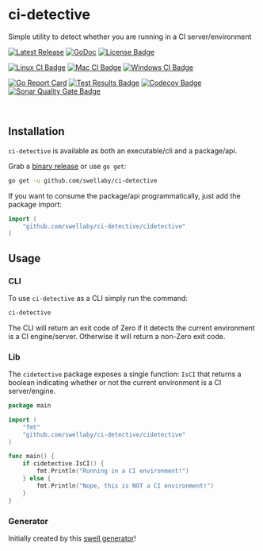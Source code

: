 # ci-detective
Simple utility to detect whether you are running in a CI server/environment

[![Latest Release][github-release-badge]][github-release-url]
[![GoDoc][godoc-badge]][godoc-url]
[![License Badge][license-badge]][license-url]  

[![Linux CI Badge][linux-ci-badge]][linux-ci-url]
[![Mac CI Badge][mac-ci-badge]][mac-ci-url]
[![Windows CI Badge][windows-ci-badge]][windows-ci-url]  

[![Go Report Card][go-report-card-badge]][go-report-card-url]
[![Test Results Badge][tests-badge]][sonar-tests-url]
[![Codecov Badge][codecov-badge]][codecov-url]
[![Sonar Quality Gate Badge][sonar-quality-gate-badge]][sonar-url]  

<br />

## Installation
`ci-detective` is available as both an executable/cli and a package/api.

Grab a [binary release][github-release-url] or use `go get`: 

```sh
go get -u github.com/swellaby/ci-detective
```

If you want to consume the package/api programmatically, just add the package import:

```go
import (
    "github.com/swellaby/ci-detective/cidetective"
)
```

## Usage
### CLI
To use `ci-detective` as a CLI simply run the command:

```sh
ci-detective
```

The CLI will return an exit code of Zero if it detects the current environment is a CI engine/server. Otherwise it will return a non-Zero exit code.

### Lib
The `cidetective` package exposes a single function: `IsCI` that returns a boolean indicating whether or not the current environment is a CI server/engine.

```go
package main

import (
    "fmt"
    "github.com/swellaby/ci-detective/cidetective"
)

func main() {
    if cidetective.IsCI() {
        fmt.Println("Running in a CI environment!")
    } else {
        fmt.Println("Nope, this is NOT a CI environment!")
    }
}
```


### Generator
Initially created by this [swell generator][parent-generator-url]!

[github-release-badge]: https://img.shields.io/github/release/swellaby/ci-detective?style=flat-square
[github-release-url]: https://github.com/swellaby/ci-detective/releases/latest
[go-report-card-badge]: https://goreportcard.com/badge/github.com/swellaby/ci-detective?style=flat-square
[go-report-card-url]: https://goreportcard.com/report/github.com/swellaby/ci-detective
[godoc-badge]: https://img.shields.io/badge/godoc-reference-blue?style=flat-square
[godoc-url]: https://godoc.org/github.com/swellaby/ci-detective/cidetective
[license-url]: ./LICENSE
[license-badge]: https://img.shields.io/github/license/swellaby/ci-detective.svg?style=flat-square&color=blue
[linux-ci-badge]: https://img.shields.io/azure-devops/build/swellaby/opensource/134/master?style=flat-square&label=linux%20build
[linux-ci-url]: https://dev.azure.com/swellaby/OpenSource/_build/latest?definitionId=134
[mac-ci-badge]: https://img.shields.io/azure-devops/build/swellaby/opensource/131/master?style=flat-square&label=mac%20build
[mac-ci-url]: https://dev.azure.com/swellaby/OpenSource/_build/latest?definitionId=131
[windows-ci-badge]: https://img.shields.io/azure-devops/build/swellaby/opensource/133/master?style=flat-square&label=windows%20build
[windows-ci-url]: https://dev.azure.com/swellaby/OpenSource/_build/latest?definitionId=133
[codecov-badge]: https://img.shields.io/codecov/c/github/swellaby/ci-detective.svg?style=flat-square
[codecov-url]: https://codecov.io/gh/swellaby/ci-detective
[tests-badge]: https://img.shields.io/azure-devops/tests/swellaby/opensource/134?style=flat-square
[sonar-quality-gate-badge]: https://img.shields.io/sonar/quality_gate/swellaby:ci-detective?server=https%3A%2F%2Fsonarcloud.io&style=flat-square
[sonar-url]: https://sonarcloud.io/dashboard?id=swellaby%3Aci-detective
[sonar-tests-url]: https://sonarcloud.io/component_measures?id=swellaby%3Aci-detective&metric=tests
[parent-generator-url]: https://github.com/swellaby/generator-lets-go
